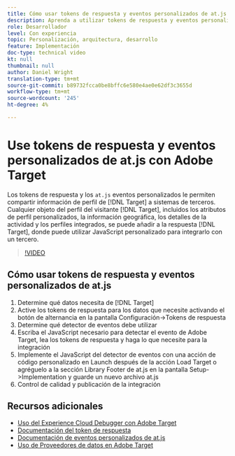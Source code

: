 ```yaml
---
title: Cómo usar tokens de respuesta y eventos personalizados de at.js
description: Aprenda a utilizar tokens de respuesta y eventos personalizados de at.js para compartir información de perfil de Target con sistemas de terceros.
role: Desarrollador
level: Con experiencia
topic: Personalización, arquitectura, desarrollo
feature: Implementación
doc-type: technical video
kt: null
thumbnail: null
author: Daniel Wright
translation-type: tm+mt
source-git-commit: b89732fcca0be8bffc6e580e4ae0e62df3c3655d
workflow-type: tm+mt
source-wordcount: '245'
ht-degree: 4%

---
```



# Use tokens de respuesta y eventos personalizados de at.js con Adobe Target

Los tokens de respuesta y los `at.js` eventos personalizados le permiten compartir información de perfil de [!DNL Target] a sistemas de terceros. Cualquier objeto del perfil del visitante [!DNL Target], incluidos los atributos de perfil personalizados, la información geográfica, los detalles de la actividad y los perfiles integrados, se puede añadir a la respuesta [!DNL Target], donde puede utilizar JavaScript personalizado para integrarlo con un tercero.

>[!VIDEO](https://video.tv.adobe.com/v/23253/?quality=12)

## Cómo usar tokens de respuesta y eventos personalizados de at.js

1. Determine qué datos necesita de [!DNL Target]
1. Active los tokens de respuesta para los datos que necesite activando el botón de alternancia en la pantalla Configuración->Tokens de respuesta
1. Determine qué detector de eventos debe utilizar
1. Escriba el JavaScript necesario para detectar el evento de Adobe Target, lea los tokens de respuesta y haga lo que necesite para la integración
1. Implemente el JavaScript del detector de eventos con una acción de código personalizado en Launch después de la acción Load Target o agréguelo a la sección Library Footer de at.js en la pantalla Setup->Implementation y guarde un nuevo archivo at.js
1. Control de calidad y publicación de la integración

## Recursos adicionales

* [Uso del Experience Cloud Debugger con Adobe Target](../troubleshooting/troubleshoot-with-the-experience-cloud-debugger.md)
* [Documentación del token de respuesta](https://docs.adobe.com/help/en/target/using/administer/response-tokens.html)
* [Documentación de eventos personalizados de at.js](https://docs.adobe.com/content/help/en/target/using/implement-target/client-side/functions-overview/atjs-custom-events.html)
* [Uso de Proveedores de datos en Adobe Target](use-data-providers-to-integrate-third-party-data.md)